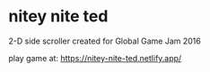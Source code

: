 # nitey nite ted
 2-D side scroller created for Global Game Jam 2016
 
 play game at:  https://nitey-nite-ted.netlify.app/
